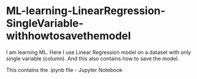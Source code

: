 # ML-learning-LinearRegression-SingleVariable-withhowtosavethemodel

I am learning ML. Here I use Linear Regression model on a dataset with only single variable (column). And this also contains how to save the model.

This contains the .ipynb file - Jupyter Notebook
